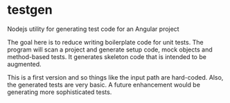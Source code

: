 # testgen
Nodejs utility for generating test code for an Angular project

The goal here is to reduce writing boilerplate code for unit tests. The program will
scan a project and generate setup code, mock objects and method-based tests. It generates
skeleton code that is intended to be augmented.

This is a first version and so things like the input path are hard-coded. Also, the generated
tests are very basic. A future enhancement would be generating more sophisticated tests.



